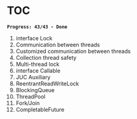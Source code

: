 # TOC
**`Progress: 43/43 - Done`**
1. interface Lock 
2. Communication between threads
3. Customized communication between threads
4. Collection thread safety
5. Multi-thread lock
6. interface Callable
7. JUC Auxiliary
8. ReentrantReadWriteLock
9. BlockingQueue
10. ThreadPool
11. Fork/Join
12. CompletableFuture
